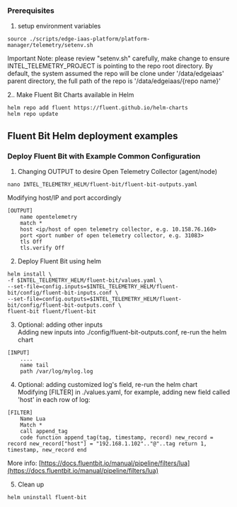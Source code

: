 ### Prerequisites 

1. setup environment variables 
```
source ./scripts/edge-iaas-platform/platform-manager/telemetry/setenv.sh
```
Important Note: please review "setenv.sh" carefully, make change to ensure INTEL_TELEMETRY_PROJECT is pointing to the repo root directory. By default, the system assumed the repo will be clone under '/data/edgeiaas' parent directory, the full path of the repo is '/data/edgeiaas/{repo name}'

2.. Make Fluent Bit Charts available in Helm 
```
helm repo add fluent https://fluent.github.io/helm-charts
helm repo update
```

## Fluent Bit Helm deployment examples

### Deploy Fluent Bit with Example Common Configuration

1. Changing OUTPUT to desire Open Telemetry Collector (agent/node)
```
nano INTEL_TELEMETRY_HELM/fluent-bit/fluent-bit-outputs.yaml
```

Modifying host/IP and port accordingly
```
[OUTPUT]
    name opentelemetry
    match *
    host <ip/host of open telemetry collector, e.g. 10.158.76.160>
    port <port number of open telemetry collector, e.g. 31083>
    tls Off
    tls.verify Off

```

2. Deploy Fluent Bit using helm
```
helm install \
-f $INTEL_TELEMETRY_HELM/fluent-bit/values.yaml \
--set-file=config.inputs=$INTEL_TELEMETRY_HELM/fluent-bit/config/fluent-bit-inputs.conf \
--set-file=config.outputs=$INTEL_TELEMETRY_HELM/fluent-bit/config/fluent-bit-outputs.conf \
fluent-bit fluent/fluent-bit

```

3. Optional: adding other inputs    
Adding new inputs into ./config/fluent-bit-outputs.conf, re-run the helm chart
```
[INPUT]
    ....
    name tail    
    path /var/log/mylog.log
```

4. Optional: adding customized log's field, re-run the helm chart    
Modifying [FILTER] in ./values.yaml, for example, adding new field called 'host' in each row of log:
```
[FILTER]
    Name Lua
    Match *
    call append_tag
    code function append_tag(tag, timestamp, record) new_record = record new_record["host"] = "192.168.1.102".."@"..tag return 1, timestamp, new_record end    
```
More info: [https://docs.fluentbit.io/manual/pipeline/filters/lua](https://docs.fluentbit.io/manual/pipeline/filters/lua)

5. Clean up
```
helm uninstall fluent-bit
```
